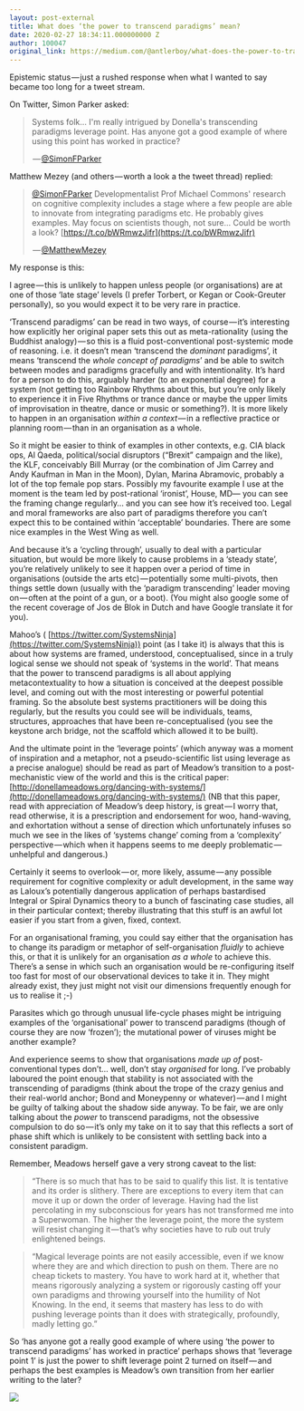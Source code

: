 ```yaml
---
layout: post-external
title: What does ‘the power to transcend paradigms’ mean?
date: 2020-02-27 18:34:11.000000000 Z
author: 100047
original_link: https://medium.com/@antlerboy/what-does-the-power-to-transcend-paradigms-mean-306be913ff2a?source=rss-97852f5a56ae------2
---
```


Epistemic status — just a rushed response when what I wanted to say became too long for a tweet stream.

On Twitter, Simon Parker asked:

> Systems folk... I'm really intrigued by Donella's transcending paradigms leverage point. Has anyone got a good example of where using this point has worked in practice?
> 
>  — [@SimonFParker](https://twitter.com/SimonFParker/status/1232946521752186881)

Matthew Mezey (and others — worth a look a the tweet thread) replied:

> [@SimonFParker](http://twitter.com/SimonFParker "Twitter profile for @SimonFParker") Developmentalist Prof Michael Commons' research on cognitive complexity includes a stage where a few people are able to innovate from integrating paradigms etc. He probably gives examples. May focus on scientists though, not sure... Could be worth a look? [https://t.co/bWRmwzJifr](https://t.co/bWRmwzJifr)
> 
>  — [@MatthewMezey](https://twitter.com/MatthewMezey/status/1232951665285832704)

My response is this:

I agree — this is unlikely to happen unless people (or organisations) are at one of those ‘late stage’ levels (I prefer Torbert, or Kegan or Cook-Greuter personally), so you would expect it to be very rare in practice.

‘Transcend paradigms’ can be read in two ways, of course — it’s interesting how explicitly her original paper sets this out as meta-rationality (using the Buddhist analogy) — so this is a fluid post-conventional post-systemic mode of reasoning. i.e. it doesn’t mean ‘transcend the _dominant_ paradigms’, it means ‘transcend the _whole concept of paradigms_’ and be able to switch between modes and paradigms gracefully and with intentionality. It’s hard for a person to do this, arguably harder (to an exponential degree) for a system (not getting too Rainbow Rhythms about this, but you’re only likely to experience it in Five Rhythms or trance dance or maybe the upper limits of improvisation in theatre, dance or music or something?). It is more likely to happen in an organisation _within a context_ — in a reflective practice or planning room — than in an organisation as a whole.

So it might be easier to think of examples in other contexts, e.g. CIA black ops, Al Qaeda, political/social disruptors (“Brexit” campaign and the like), the KLF, conceivably Bill Murray (or the combination of Jim Carrey and Andy Kaufman in Man in the Moon), Dylan, Marina Abramovic, probably a lot of the top female pop stars. Possibly my favourite example I use at the moment is the team led by post-rational ‘ironist’, House, MD— you can see the framing change regularly… and you can see how it’s received too. Legal and moral frameworks are also part of paradigms therefore you can’t expect this to be contained within ‘acceptable’ boundaries. There are some nice examples in the West Wing as well.

And because it’s a ‘cycling through’, usually to deal with a particular situation, but would be more likely to cause problems in a ‘steady state’, you’re relatively unlikely to see it happen over a period of time in organisations (outside the arts etc) — potentially some multi-pivots, then things settle down (usually with the ‘paradigm transcending’ leader moving on — often at the point of a gun, or a boot). (You might also google some of the recent coverage of Jos de Blok in Dutch and have Google translate it for you).

Mahoo’s ( [https://twitter.com/SystemsNinja](https://twitter.com/SystemsNinja)) point (as I take it) is always that this is about how systems are framed, understood, conceptualised, since in a truly logical sense we should not speak of ‘systems in the world’. That means that the power to transcend paradigms is all about applying metacontextuality to how a situation is conceived at the deepest possible level, and coming out with the most interesting or powerful potential framing. So the absolute best systems practitioners will be doing this regularly, but the results you could see will be individuals, teams, structures, approaches that have been re-conceptualised (you see the keystone arch bridge, not the scaffold which allowed it to be built).

And the ultimate point in the ‘leverage points’ (which anyway was a moment of inspiration and a metaphor, not a pseudo-scientific list using leverage as a precise analogue) should be read as part of Meadow’s transition to a post-mechanistic view of the world and this is the critical paper: [http://donellameadows.org/dancing-with-systems/](http://donellameadows.org/dancing-with-systems/) (NB that this paper, read with appreciation of Meadow’s deep history, is great — I worry that, read otherwise, it is a prescription and endorsement for woo, hand-waving, and exhortation without a sense of direction which unfortunately infuses so much we see in the likes of ‘systems change’ coming from a ‘complexity’ perspective — which when it happens seems to me deeply problematic — unhelpful and dangerous.)

Certainly it seems to overlook — or, more likely, assume — any possible requirement for cognitive complexity or adult development, in the same way as Laloux’s potentially dangerous application of perhaps bastardised Integral or Spiral Dynamics theory to a bunch of fascinating case studies, all in their particular context; thereby illustrating that this stuff is an awful lot easier if you start from a given, fixed, context.

For an organisational framing, you could say either that the organisation has to change its paradigm or metaphor of self-organisation _fluidly_ to achieve this, or that it is unlikely for an organisation _as a whole_ to achieve this. There’s a sense in which such an organisation would be re-configuring itself too fast for most of our observational devices to take it in. They might already exist, they just might not visit our dimensions frequently enough for us to realise it ;-)

Parasites which go through unusual life-cycle phases might be intriguing examples of the ‘organisational’ power to transcend paradigms (though of course they are now ‘frozen’); the mutational power of viruses might be another example?

And experience seems to show that organisations _made up of_ post-conventional types don’t… well, don’t stay _organised_ for long. I’ve probably laboured the point enough that stability is not associated with the transcending of paradigms (think about the trope of the crazy genius and their real-world anchor; Bond and Moneypenny or whatever) — and I might be guilty of talking about the shadow side anyway. To be fair, we are only talking about the _power_ to transcend paradigms, not the obsessive compulsion to do so — it’s only my take on it to say that this reflects a sort of phase shift which is unlikely to be consistent with settling back into a consistent paradigm.

Remember, Meadows herself gave a very strong caveat to the list:

> “There is so much that has to be said to qualify this list. It is tentative and its order is slithery. There are exceptions to every item that can move it up or down the order of leverage. Having had the list percolating in my subconscious for years has not transformed me into a Superwoman. The higher the leverage point, the more the system will resist changing it — that’s why societies have to rub out truly enlightened beings.

> “Magical leverage points are not easily accessible, even if we know where they are and which direction to push on them. There are no cheap tickets to mastery. You have to work hard at it, whether that means rigorously analyzing a system or rigorously casting off your own paradigms and throwing yourself into the humility of Not Knowing. In the end, it seems that mastery has less to do with pushing leverage points than it does with strategically, profoundly, madly letting go.”

So ‘has anyone got a really good example of where using ‘the power to transcend paradigms’ has worked in practice’ perhaps shows that ‘leverage point 1’ is just the power to shift leverage point 2 turned on itself — and perhaps the best examples is Meadow’s own transition from her earlier writing to the later?

 ![](https://medium.com/_/stat?event=post.clientViewed&referrerSource=full_rss&postId=306be913ff2a)
